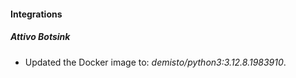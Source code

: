 
#### Integrations

##### Attivo Botsink

- Updated the Docker image to: *demisto/python3:3.12.8.1983910*.

